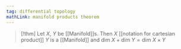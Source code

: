 ```yaml
---
tag: differential topology
mathLink: manifold products theorem
---
```

>[!thm]
>Let $X$, $Y$ be [[Manifold]]s. Then $X$ [[notation for cartesian product]] $Y$ is a [[Manifold]] and $\text{dim }X+\text{dim }Y=\text{dim }X\times Y$


